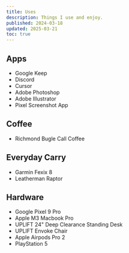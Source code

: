 ```yaml
---
title: Uses
description: Things I use and enjoy.
published: 2024-03-18
updated: 2025-03-21
toc: true
---
```


## Apps

- Google Keep
- Discord
- Cursor
- Adobe Photoshop
- Adobe Illustrator
- Pixel Screenshot App

## Coffee

- Richmond Bugle Call Coffee

## Everyday Carry

- Garmin Fexix 8
- Leatherman Raptor

## Hardware

- Google Pixel 9 Pro
- Apple M3 Macbook Pro
- UPLIFT 24" Deep Clearance Standing Desk
- UPLIFT Envoke Chair
- Apple Airpods Pro 2
- PlayStation 5
